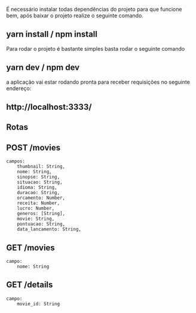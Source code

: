 É necessário instalar todas dependências do projeto para que funcione bem,
após baixar o projeto realize o seguinte comando.

## yarn install / npm install

Para rodar o projeto é bastante simples basta rodar o seguinte comando

## yarn dev / npm dev

a aplicação vai estar rodando pronta para receber requisições no seguinte endereço:

## http://localhost:3333/

## Rotas

## POST /movies
    campos: 
        thumbnail: String,
        nome: String,
        sinopse: String,
        situacao: String,
        idioma: String,
        duracao: String,
        orcamento: Number,
        receita: Number,
        lucro: Number,
        generos: [String],
        movie: String,
        pontuacao: String,
        data_lancamento: String,


## GET /movies
    campo:
        nome: String

## GET /details
    campo:
        movie_id: String
